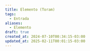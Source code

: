 ```yaml
---
title: Elemento (Toram)
tags:
  - Entrada
aliases:
  - Elemento
draft: true
created_at: 2024-07-10T00:34:15-03:00
updated_at: 2025-02-11T00:01:15-03:00
---
```

